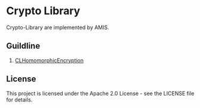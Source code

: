 # Crypto Library

Crypto-Library are implemented by AMIS.


## Guildline
1. [CLHomomorphicEncryption](https://github.com/getamis/alice/tree/master/clhomoencrypt)

## License

This project is licensed under the Apache 2.0 License - see the LICENSE file for details.